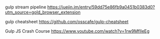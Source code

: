 gulp
stream
pipeline
https://juejin.im/entry/59dd75e86fb9a0451b0383d0?utm_source=gold_browser_extension



gulp cheatsheet
https://github.com/osscafe/gulp-cheatsheet


Gulp JS Crash Course
https://www.youtube.com/watch?v=1rw9MfIleEg